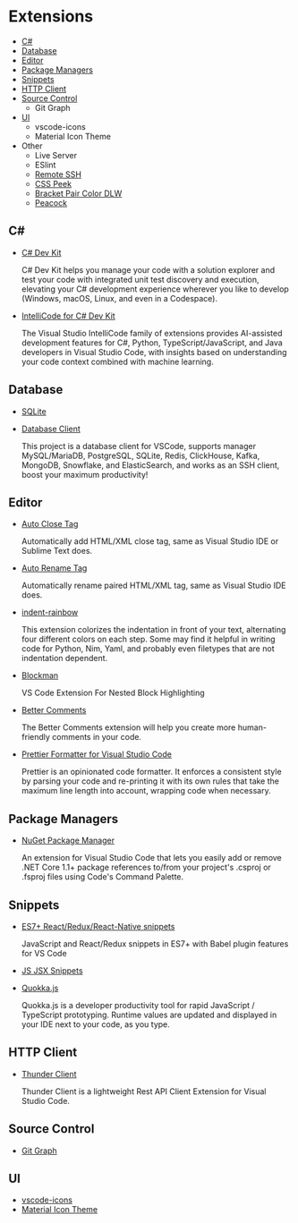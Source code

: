 # Extensions
* [C#](#c)
* [Database](#database)
* [Editor](#editor)  
* [Package Managers](#package-managers)  
* [Snippets](#snippets)
* [HTTP Client](#http-client)
* [Source Control](#source-control)
  * Git Graph
* [UI](#ui)
  * vscode-icons
  * Material Icon Theme
* Other
  * Live Server
  * ESlint
  * [Remote SSH](https://marketplace.visualstudio.com/items?itemName=ms-vscode-remote.remote-ssh-edit)
  * [CSS Peek](https://marketplace.visualstudio.com/items?itemName=pranaygp.vscode-css-peek)
  * [Bracket Pair Color DLW](https://marketplace.visualstudio.com/items?itemName=BracketPairColorDLW.bracket-pair-color-dlw)
  * [Peacock](https://marketplace.visualstudio.com/items?itemName=johnpapa.vscode-peacock)
## C#
* [C# Dev Kit](https://marketplace.visualstudio.com/items?itemName=ms-dotnettools.csdevkit)

  C# Dev Kit helps you manage your code with a solution explorer and test your code with integrated unit test discovery and execution, elevating your C# development experience wherever you like to develop (Windows, macOS, Linux, and even in a Codespace).

* [IntelliCode for C# Dev Kit](https://marketplace.visualstudio.com/items?itemName=ms-dotnettools.vscodeintellicode-csharp)

  The Visual Studio IntelliCode family of extensions provides AI-assisted development features for C#, Python, TypeScript/JavaScript, and Java developers in Visual Studio Code, with insights based on understanding your code context combined with machine learning.

## Database
* [SQLite](https://marketplace.visualstudio.com/items?itemName=alexcvzz.vscode-sqlite)
* [Database Client](https://marketplace.visualstudio.com/items?itemName=cweijan.vscode-database-client2)

  This project is a database client for VSCode, supports manager MySQL/MariaDB, PostgreSQL, SQLite, Redis, ClickHouse, Kafka, MongoDB, Snowflake, and ElasticSearch, and works as an SSH client, boost your maximum productivity!
  
## Editor
* [Auto Close Tag](https://marketplace.visualstudio.com/items?itemName=formulahendry.auto-close-tag)

  Automatically add HTML/XML close tag, same as Visual Studio IDE or Sublime Text does.
  
* [Auto Rename Tag](https://marketplace.visualstudio.com/items?itemName=formulahendry.auto-rename-tag)

  Automatically rename paired HTML/XML tag, same as Visual Studio IDE does.
  
* [indent-rainbow](https://marketplace.visualstudio.com/items?itemName=oderwat.indent-rainbow)

  This extension colorizes the indentation in front of your text, alternating four different colors on each step. Some may find it helpful in writing code for Python, Nim, Yaml, and probably even filetypes that are not indentation dependent.
  
* [Blockman](https://marketplace.visualstudio.com/items?itemName=leodevbro.blockman)

  VS Code Extension For Nested Block Highlighting
  
* [Better Comments](https://marketplace.visualstudio.com/items?itemName=aaron-bond.better-comments)

  The Better Comments extension will help you create more human-friendly comments in your code.
  
* [Prettier Formatter for Visual Studio Code](https://marketplace.visualstudio.com/items?itemName=esbenp.prettier-vscode)

  Prettier is an opinionated code formatter. It enforces a consistent style by parsing your code and re-printing it with its own rules that take the maximum line length into account, wrapping code when necessary.
  
## Package Managers
* [NuGet Package Manager](https://marketplace.visualstudio.com/items?itemName=jmrog.vscode-nuget-package-manager)

  An extension for Visual Studio Code that lets you easily add or remove .NET Core 1.1+ package references to/from your project's .csproj or .fsproj files using Code's Command Palette.

## Snippets
* [ES7+ React/Redux/React-Native snippets](https://marketplace.visualstudio.com/items?itemName=dsznajder.es7-react-js-snippets)

  JavaScript and React/Redux snippets in ES7+ with Babel plugin features for VS Code
  
* [JS JSX Snippets](https://marketplace.visualstudio.com/items?itemName=skyran.js-jsx-snippets)

* [Quokka.js](https://marketplace.visualstudio.com/items?itemName=WallabyJs.quokka-vscode)

  Quokka.js is a developer productivity tool for rapid JavaScript / TypeScript prototyping. Runtime values are updated and displayed in your IDE next to your code, as you type.

## HTTP Client
* [Thunder Client](https://marketplace.visualstudio.com/items?itemName=rangav.vscode-thunder-client)
  
  Thunder Client is a lightweight Rest API Client Extension for Visual Studio Code.

## Source Control
* [Git Graph](https://marketplace.visualstudio.com/items?itemName=mhutchie.git-graph)
## UI
* [vscode-icons](https://marketplace.visualstudio.com/items?itemName=vscode-icons-team.vscode-icons)
* [Material Icon Theme](https://marketplace.visualstudio.com/items?itemName=PKief.material-icon-theme)
